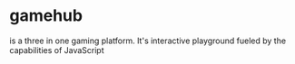 # gamehub
is a three in one gaming platform. It's interactive playground fueled by the capabilities of JavaScript
